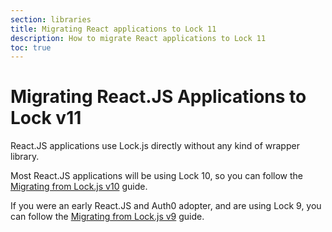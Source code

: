 ```yaml
---
section: libraries
title: Migrating React applications to Lock 11
description: How to migrate React applications to Lock 11
toc: true
---
```


# Migrating React.JS Applications to Lock v11

React.JS applications use Lock.js directly without any kind of wrapper library.

Most React.JS applications will be using Lock 10, so you can follow the [Migrating from Lock.js v10](migration-v10-v11.md) guide.

If you were an early React.JS and Auth0 adopter, and are using Lock 9, you can follow the [Migrating from Lock.js v9](migration-v9-v11.md) guide.

